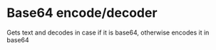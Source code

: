 Base64 encode/decoder
====================

Gets text and decodes in case if it is base64, otherwise encodes it in base64
